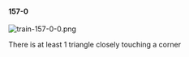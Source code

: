 #### 157-0
![train-157-0-0.png](https://github.com/lil-lab/nlvr/raw/master/nlvr/train/images/61/train-157-0-0.png "train-157-0-0.png")

There is at least 1 triangle closely touching a corner